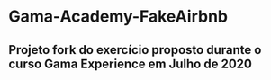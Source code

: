 # Gama-Academy-FakeAirbnb

## Projeto fork do exercício proposto durante o curso Gama Experience em Julho de 2020
